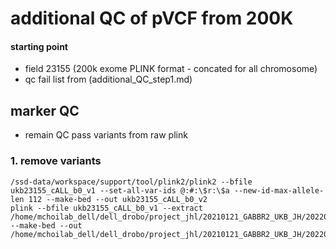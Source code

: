 # additional QC of pVCF from 200K 

#### starting point
* field 23155 (200k exome PLINK format - concated for all chromosome)
* qc fail list from (additional_QC_step1.md)


## marker QC
- remain QC pass variants from raw plink
### 1. remove variants 
~~~bashscript
/ssd-data/workspace/support/tool/plink2/plink2 --bfile ukb23155_cALL_b0_v1 --set-all-var-ids @:#:\$r:\$a --new-id-max-allele-len 112 --make-bed --out ukb23155_cALL_b0_v2
plink --bfile ukb23155_cALL_b0_v1 --extract /home/mchoilab_dell/dell_drobo/project_jhl/20210121_GABBR2_UKB_JH/20220403_analysis/pvcf_qc_fail_all.txt --make-bed --out /home/mchoilab_dell/dell_drobo/project_jhl/20210121_GABBR2_UKB_JH/20220403_analysis/ukb23155_cALL_b0_v2
~~~
